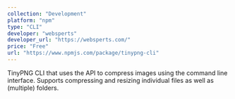 ```yaml
---
collection: "Development"
platform: "npm"
type: "CLI"
developer: "websperts"
developer_url: "https://websperts.com/"
price: "Free"
url: "https://www.npmjs.com/package/tinypng-cli"
---
```


TinyPNG CLI that uses the API to compress images using the command line
interface. Supports compressing and resizing individual files as well as
(multiple) folders.
